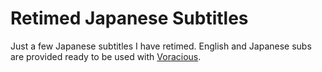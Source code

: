 # Retimed Japanese Subtitles
Just a few Japanese subtitles I have retimed. English and Japanese subs are provided ready to be used with [Voracious](https://github.com/rsimmons/voracious).
